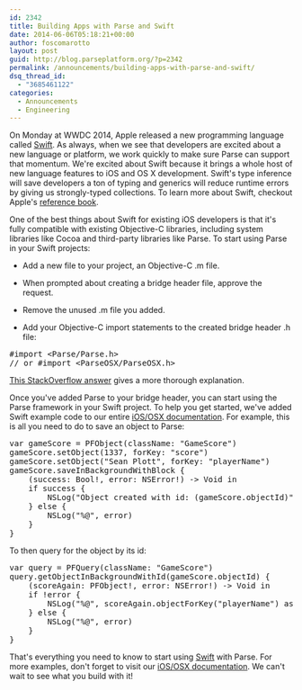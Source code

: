 ```yaml
---
id: 2342
title: Building Apps with Parse and Swift
date: 2014-06-06T05:18:21+00:00
author: foscomarotto
layout: post
guid: http://blog.parseplatform.org/?p=2342
permalink: /announcements/building-apps-with-parse-and-swift/
dsq_thread_id:
  - "3685461122"
categories:
  - Announcements
  - Engineering
---
```

On Monday at WWDC 2014, Apple released a new programming language called <a href="https://developer.apple.com/swift/" target="_blank">Swift</a>. <span class="_5yl5" data-reactid=".2a.$mid=11402071848955=25bc5de3abb1125ea57.2:0.0.0.0.0"><span class="null">As always, when we see that developers are excited about a new language or platform, we work quickly to make sure Parse can support that momentum.</span></span> We're excited about Swift because it brings a whole host of new language features to iOS and OS X development. Swift's type inference will save developers a ton of typing and generics will reduce runtime errors by giving us strongly-typed collections. To learn more about Swift, checkout Apple's <a href="https://itunes.apple.com/us/book/the-swift-programming-language/id881256329?mt=11" target="_blank">reference book</a>.

One of the best things about Swift for existing iOS developers is that it's fully compatible with existing Objective-C libraries, including system libraries like Cocoa and third-party libraries like Parse. To start using Parse in your Swift projects:

* Add a new file to your project, an Objective-C .m file.
  
* When prompted about creating a bridge header file, approve the request.
  
* Remove the unused .m file you added.
  
* Add your Objective-C import statements to the created bridge header .h file:

<pre class="brush: c; gutter: false">#import &lt;Parse/Parse.h&gt;
// or #import &lt;ParseOSX/ParseOSX.h&gt;
</pre>

<a href="http://stackoverflow.com/questions/24002369/how-to-call-objective-c-code-from-swift/24005242#24005242" target="_blank">This StackOverflow answer</a> gives a more thorough explanation.

Once you've added Parse to your bridge header, you can start using the Parse framework in your Swift project. To help you get started, we've added Swift example code to our entire [iOS/OSX documentation](https://parse.com/docs/ios_guide). For example, this is all you need to do to save an object to Parse:

<pre class="brush: c; gutter: false">var gameScore = PFObject(className: "GameScore")
gameScore.setObject(1337, forKey: "score")
gameScore.setObject("Sean Plott", forKey: "playerName")
gameScore.saveInBackgroundWithBlock { 
    (success: Bool!, error: NSError!) -&gt; Void in
    if success {
        NSLog("Object created with id: (gameScore.objectId)")
    } else {
        NSLog("%@", error)
    }
}
</pre>

To then query for the object by its id:

<pre class="brush: c; gutter: false">var query = PFQuery(className: "GameScore")
query.getObjectInBackgroundWithId(gameScore.objectId) {
    (scoreAgain: PFObject!, error: NSError!) -&gt; Void in
    if !error {
        NSLog("%@", scoreAgain.objectForKey("playerName") as NSString)
    } else {
        NSLog("%@", error)
    }
}
</pre>

That's everything you need to know to start using <a href="https://itunes.apple.com/us/book/the-swift-programming-language/id881256329?mt=11" target="_blank">Swift</a> with Parse. For more examples, don't forget to visit our [iOS/OSX documentation](https://parse.com/docs/ios_guide). We can't wait to see what you build with it!
